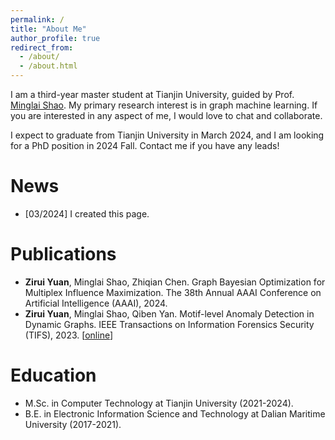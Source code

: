 ```yaml
---
permalink: /
title: "About Me"
author_profile: true
redirect_from: 
  - /about/
  - /about.html
---
```


I am a third-year master student at Tianjin University, guided by Prof. [Minglai Shao](https://shaoml114.github.io/). My primary research interest is in graph machine learning.
If you are interested in any aspect of me, I would love to chat and collaborate.

I expect to graduate from Tianjin University in March 2024, and I am looking for a PhD position in 2024 Fall. Contact me if you have any leads!

News
======
+ [03/2024] I created this page. 

Publications
======
+ **Zirui Yuan**, Minglai Shao, Zhiqian Chen. Graph Bayesian Optimization for Multiplex Influence Maximization. The 38th Annual AAAI Conference on Artificial Intelligence (AAAI), 2024.
+ **Zirui Yuan**, Minglai Shao, Qiben Yan. Motif-level Anomaly Detection in Dynamic Graphs. IEEE Transactions on Information Forensics Security (TIFS), 2023.
[[online](https://ieeexplore.ieee.org/document/10115014)]

Education
======
+ M.Sc. in Computer Technology at Tianjin University (2021-2024).
+ B.E. in Electronic Information Science and Technology at Dalian Maritime University (2017-2021).



